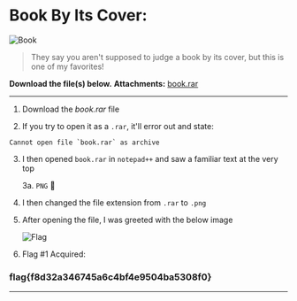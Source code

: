 # Book By Its Cover:
![Book](https://i.imgur.com/UAcWPX3.png)
> They say you aren't supposed to judge a book by its cover, but this is one of my favorites!  

**Download the file(s) below.**
**Attachments:** [book.rar](https://huntress.ctf.games/files/9c01905f2c4b6c78c6982fc45b0f3f32/book.rar?token=eyJ1c2VyX2lkIjozMDU4LCJ0ZWFtX2lkIjo0MzQsImZpbGVfaWQiOjE3fQ.ZR2IlA.hFcvOq0fFj9e6B6plTqib4se73M)

-----

1. Download the *book.rar* file

2. If you try to open it as a `.rar`, it'll error out and state:
> 
	Cannot open file `book.rar` as archive

3. I then opened `book.rar` in `notepad++` and saw a familiar text at the very top


	3a. `PNG`

4.   I then changed the file extension from `.rar` to `.png`

5.  After opening the file, I was greeted with the below image

	![Flag](https://i.imgur.com/B1nRo88.png)
6.  Flag #1 Acquired:

### flag{f8d32a346745a6c4bf4e9504ba5308f0}


-----

